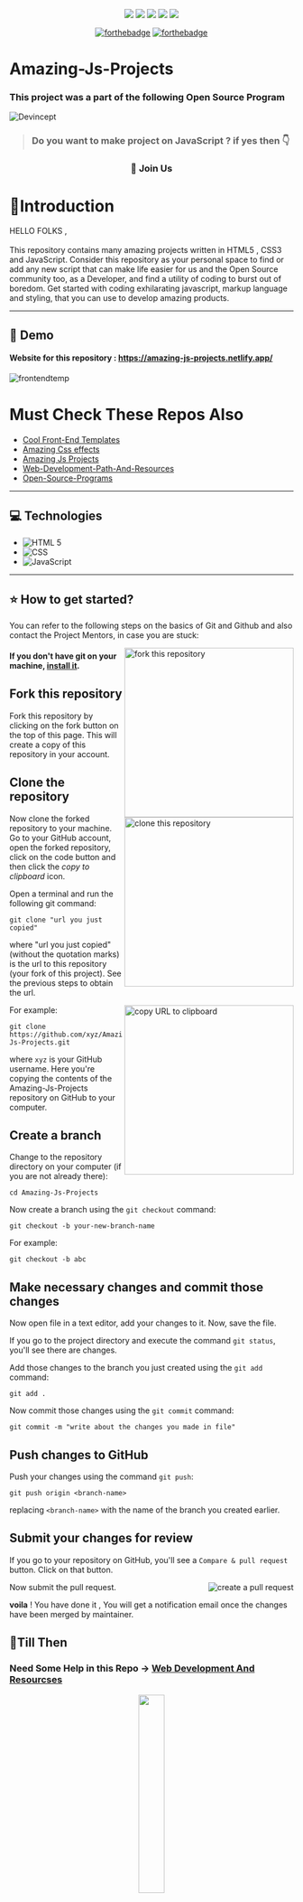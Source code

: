
<div align="center">

<a href="https://github.com/arpit4567jain/Amazing-Js-Projects/issues"><img src="https://img.shields.io/github/issues/arpit4567jain/Amazing-Js-Projects"></a>
<a href="https://github.com/arpit4567jain/Amazing-Js-Projects/pulls"><img src="https://img.shields.io/github/issues-pr/arpit4567jain/Amazing-Js-Projects"></a>
<a href="https://github.com/arpit4567jain/Amazing-Js-Projects/network/members"><img src="https://img.shields.io/github/forks/arpit4567jain/Amazing-Js-Projects"></a>
<a href="https://github.com/arpit4567jain/Amazing-Js-Projects/stargazers"><img src="https://img.shields.io/github/stars/arpit4567jain/Amazing-Js-Projects"></a>
<a href="https://github.com/arpit4567jain/Amazing-Js-Projects"><img src="https://img.shields.io/github/repo-size/arpit4567jain/Amazing-Js-Projects?color=yellow"></a>

[![forthebadge](https://forthebadge.com/images/badges/built-by-developers.svg)](https://forthebadge.com)
[![forthebadge](https://forthebadge.com/images/badges/built-with-love.svg)](https://forthebadge.com)
	

</div>


#  Amazing-Js-Projects
### This project was a part of the following Open Source Program
  
  ![Devincept](https://user-images.githubusercontent.com/56088741/123548852-1ef59d00-d784-11eb-8e39-255e0c3e97d5.gif)


>### Do you want to make project on JavaScript ? if yes then :point_down:	

 <h3 align="center">
    <a>👋  <strong>Join Us</strong> </a>
 </h3>
    
    
# 📌Introduction
HELLO FOLKS , <br><br>
     This repository contains many amazing projects written in HTML5 , CSS3 and JavaScript.  Consider this repository as your personal space to find or add any new script that can make life easier for us and the Open Source community too, as a Developer, and find a utility of coding to burst out of boredom. Get started with coding exhilarating javascript, markup language and styling, that you can use to develop amazing products.

<hr>

## 🎥 Demo 
#### Website for this repository : https://amazing-js-projects.netlify.app/
![frontendtemp](recording.gif)

# Must Check These Repos Also
- [Cool Front-End Templates ](https://github.com/arpit456jain/Cool-Front-End_Templates)
- [Amazing Css effects](https://github.com/arpit456jain/Amazing-Css-Effects)
- [Amazing Js Projects](https://github.com/arpit456jain/Amazing-Js-Projects)
- [Web-Development-Path-And-Resources](https://github.com/arpit456jain/Web-Development-Path-And-Resources)
- [Open-Source-Programs](https://github.com/arpit456jain/Open-Source-Programs)
<hr>
 
## 💻 Technologies

- ![HTML 5](https://forthebadge.com/images/badges/uses-html.svg)
- ![CSS](https://forthebadge.com/images/badges/uses-css.svg)
- ![JavaScript](https://forthebadge.com/images/badges/uses-js.svg)

<hr>

## ⭐ How to get started?

You can refer to the following steps  on the basics of Git and Github and also contact the Project Mentors, in case you are stuck:

<img align="right" width="300" src="https://firstcontributions.github.io/assets/Readme/fork.png" alt="fork this repository" />

#### If you don't have git on your machine, [install it](https://help.github.com/articles/set-up-git/).

## Fork this repository

Fork this repository by clicking on the fork button on the top of this page.
This will create a copy of this repository in your account.

## Clone the repository

<img align="right" width="300" src="https://firstcontributions.github.io/assets/Readme/clone.png" alt="clone this repository" />

Now clone the forked repository to your machine. Go to your GitHub account, open the forked repository, click on the code button and then click the _copy to clipboard_ icon.

Open a terminal and run the following git command:

```
git clone "url you just copied"
```

where "url you just copied" (without the quotation marks) is the url to this repository (your fork of this project). See the previous steps to obtain the url.

<img align="right" width="300" src="https://firstcontributions.github.io/assets/Readme/copy-to-clipboard.png" alt="copy URL to clipboard" />

For example:

```
git clone https://github.com/xyz/Amazing-Js-Projects.git
```

where `xyz` is your GitHub username. Here you're copying the contents of the Amazing-Js-Projects repository on GitHub to your computer.

## Create a branch

Change to the repository directory on your computer (if you are not already there):

```
cd Amazing-Js-Projects
```

Now create a branch using the `git checkout` command:

```
git checkout -b your-new-branch-name
```

For example:

```
git checkout -b abc
```

## Make necessary changes and commit those changes

Now open file in a text editor, add your changes to it. Now, save the file.


If you go to the project directory and execute the command `git status`, you'll see there are changes.

Add those changes to the branch you just created using the `git add` command:

```
git add .
```

Now commit those changes using the `git commit` command:

```
git commit -m "write about the changes you made in file"
```



## Push changes to GitHub

Push your changes using the command `git push`:

```
git push origin <branch-name>
```

replacing `<branch-name>` with the name of the branch you created earlier.

## Submit your changes for review

If you go to your repository on GitHub, you'll see a `Compare & pull request` button. Click on that button.

<img style="float: right;" src="https://firstcontributions.github.io/assets/Readme/compare-and-pull.png" alt="create a pull request" />

Now submit the pull request.

**voila** ! You have done it , You will get a notification email once the changes have been merged by maintainer.



## 📌Till Then 
 ### Need Some Help in this Repo -> [Web Development And Resourcses](https://github.com/arpit456jain/Web-Development-Path-And-Resources)
<p align="center"><img src="http://www.gurpreetsaluja.com/wp-content/uploads/2016/05/always-keep-learning.png" width=30%></p>
<hr>

 <h1 align=center> Project Admin ❤️ </h1>
<p align="center">
<table>
  <tbody><tr>
 <td align="center"><a href="https://github.com/arpit456jain"><img alt="" src="https://avatars.githubusercontent.com/arpit456jain" width="100px;"><br><sub><b> Arpit Jain </b></sub></a><br><a href="https://github.com/arpit456jain/Cool-Front-End_Templates/commits?author=arpit456jain" title="Code">💻 </a></td> </a></td>

</tbody></table>

<h1 align=center> Mentor 😃 </h1>
<p align="center">

<table>
  <tbody><tr>
    <td align="center"><a href="https://github.com/ankitapuri"><img alt="" src="https://avatars.githubusercontent.com/ankitapuri" width="100px;"><br><sub><b> Ankita Puri</b></sub></a><br></td></a></td>
  </tr>
</tbody></table>

<h2 align=center> ✨ Contributors </h2>

Thanks go to these **Wonderful People** 👨🏻‍💻:      🚀 **Contributions** of any kind are welcome! 

<table>
	<tr>
		 <td>
  		<a href="https://github.com/arpit456jain/Amazing-Js-Projects/graphs/contributors">
  			<img src="https://contributors-img.web.app/image?repo=arpit456jain/Amazing-Js-Projects" />
  		</a>
		</td>
	</tr>
</table>

<hr>

<h1 align=center>Happy Coding 👨‍💻 </h1>

## 💬Join Our CodeSmashers Community

Join - https://discord.gg/gtYUZQSjTt

### Show some ❤️&nbsp; by giving the star :star: to this repository!!
